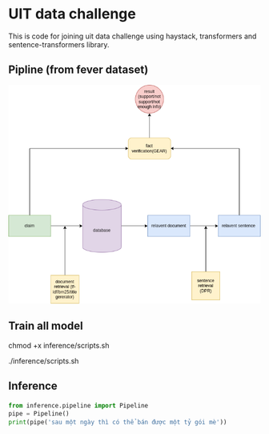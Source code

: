 # UIT data challenge
This is code for joining uit data challenge using haystack, transformers and sentence-transformers library.
## Pipline (from fever dataset)
![plot](pipeline.png)
## Train all model
chmod +x inference/scripts.sh


./inference/scripts.sh
## Inference
```python
from inference.pipeline import Pipeline
pipe = Pipeline()
print(pipe('sau một ngày thì có thể bán được một tỷ gói mè'))
```